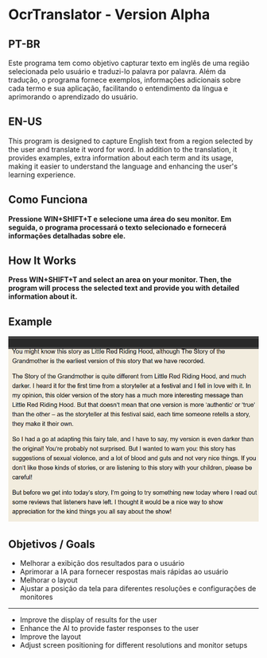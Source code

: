 # OcrTranslator - Version Alpha

## PT-BR
Este programa tem como objetivo capturar texto em inglês de uma região selecionada pelo usuário e traduzi-lo palavra por palavra. Além da tradução, o programa fornece exemplos, informações adicionais sobre cada termo e sua aplicação, facilitando o entendimento da língua e aprimorando o aprendizado do usuário.

## EN-US
This program is designed to capture English text from a region selected by the user and translate it word for word. In addition to the translation, it provides examples, extra information about each term and its usage, making it easier to understand the language and enhancing the user's learning experience.

## Como Funciona
**Pressione WIN+SHIFT+T e selecione uma área do seu monitor. Em seguida, o programa processará o texto selecionado e fornecerá informações detalhadas sobre ele.**

## How It Works
**Press WIN+SHIFT+T and select an area on your monitor. Then, the program will process the selected text and provide you with detailed information about it.**

## Example
![Example](https://github.com/Lucasvor/OcrTranslator/blob/master/Images/OcrTranslator.gif)

## Objetivos / Goals
- Melhorar a exibição dos resultados para o usuário  
- Aprimorar a IA para fornecer respostas mais rápidas ao usuário  
- Melhorar o layout  
- Ajustar a posição da tela para diferentes resoluções e configurações de monitores  
---
- Improve the display of results for the user  
- Enhance the AI to provide faster responses to the user  
- Improve the layout  
- Adjust screen positioning for different resolutions and monitor setups
